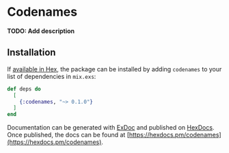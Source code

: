 # Codenames

**TODO: Add description**

## Installation

If [available in Hex](https://hex.pm/docs/publish), the package can be installed
by adding `codenames` to your list of dependencies in `mix.exs`:

```elixir
def deps do
  [
    {:codenames, "~> 0.1.0"}
  ]
end
```

Documentation can be generated with [ExDoc](https://github.com/elixir-lang/ex_doc)
and published on [HexDocs](https://hexdocs.pm). Once published, the docs can
be found at [https://hexdocs.pm/codenames](https://hexdocs.pm/codenames).

